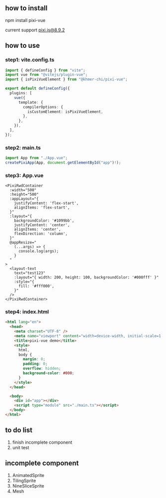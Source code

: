 ## how to install

npm install pixi-vue

current support pixi.js@8.9.2

## how to use

### step1: vite.config.ts

```ts
import { defineConfig } from "vite";
import vue from "@vitejs/plugin-vue";
import { isPixiVueElement } from "@khmer-chi/pixi-vue";

export default defineConfig({
  plugins: [
    vue({
      template: {
        compilerOptions: {
          isCustomElement: isPixiVueElement,
        },
      },
    }),
  ],
});
```

### step2: main.ts

```ts
import App from "./App.vue";
createPixiApp(App, document.getElementById("app")!);
```

### step3: App.vue

```vue
<PixiRwdContainer
  :width="500"
  :height="500"
  :appLayout="{
    justifyContent: 'flex-start',
    alignItems: 'flex-start',
  }"
  :layout="{
    backgroundColor: '#1099bb',
    justifyContent: 'center',
    alignItems: 'center',
    flexDirection: 'column',
  }"
  @appResize="
    (...args) => {
      console.log(args);
    }
  "
>
  <layout-text
    text="test123"
    :layout="{ width: 200, height: 100, backgroundColor: '#000fff' }"
    :style="{
      fill: '#fff000',
    }"
  />
</PixiRwdContainer>
```

### step4: index.html

```html
<html lang="en">
  <head>
    <meta charset="UTF-8" />
    <meta name="viewport" content="width=device-width, initial-scale=1.0" />
    <title>pixi-vue demo</title>
    <style>
      html,
      body {
        margin: 0;
        padding: 0;
        overflow: hidden;
        background-color: #000;
      }
    </style>
  </head>

  <body>
    <div id="app"></div>
    <script type="module" src="./main.ts"></script>
  </body>
</html>
```

## to do list

1. finish incomplete component
2. unit test

## incomplete component

1. AnimatedSprite
2. TilingSprite
3. NineSliceSprite
4. Mesh
